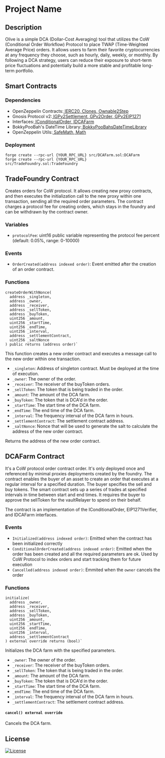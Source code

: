 # Project Name

## Description

Olive is a simple DCA (Dollar-Cost Averaging) tool that utilizes the CoW (Conditional Order
Workflow) Protocol to place TWAP (Time-Weighted Average Price) orders. It allows users to farm
their favorite cryptocurrencies at any frequency they choose, such as hourly, daily, weekly, or
monthly. By following a DCA strategy, users can reduce their exposure to short-term price
fluctuations and potentially build a more stable and profitable long-term portfolio.

## Smart Contracts

### Dependencies

- OpenZeppelin
  Contracts:[ IERC20](https://github.com/OpenZeppelin/openzeppelin-contracts/blob/master/contracts/token/ERC20/IERC20.sol),[ Clones](https://github.com/OpenZeppelin/openzeppelin-contracts/blob/master/contracts/proxy/Clones.sol),[ Ownable2Step](https://github.com/OpenZeppelin/openzeppelin-contracts/blob/master/contracts/access/Ownable2Step.sol)
- Gnosis Protocol
  v2:[ IGPv2Settlement](https://github.com/gnosis/gp-v2-contracts/blob/main/src/contracts/interfaces/IGPv2Settlement.sol),[ GPv2Order](https://github.com/gnosis/gp-v2-contracts/blob/main/src/contracts/libraries/GPv2Order.sol),[ GPv2EIP1271](https://github.com/gnosis/gp-v2-contracts/blob/main/src/contracts/interfaces/GPv2EIP1271.sol)
- Interfaces:[ IConditionalOrder](https://chat.openai.com/chat/interfaces/IConditionalOrder.sol),[ IDCAFarm](https://chat.openai.com/chat/interfaces/IDCAFarm.sol)
- BokkyPooBah's DateTime
  Library:[ BokkyPooBahsDateTimeLibrary](https://github.com/bokkypoobah/BokkyPooBahsDateTimeLibrary)
- OpenZeppelin
  Utils:[ SafeMath](https://github.com/OpenZeppelin/openzeppelin-contracts/blob/master/contracts/utils/math/SafeMath.sol),[ Math](https://github.com/OpenZeppelin/openzeppelin-contracts/blob/master/contracts/utils/math/Math.sol)

### Deployment

```
forge create --rpc-url {YOUR_RPC_URL} src/DCAFarm.sol:DCAFarm
forge create --rpc-url {YOUR_RPC_URL} src/TradeFoundry.sol:TradeFoundry
```

## TradeFoundry Contract

Creates orders for CoW protocol. It allows creating new proxy contracts, and then executes the
initialization call to the new proxy within one transaction, sending all the required order
parameters. The contract charges a protocol fee for creating orders, which stays in the foundry and
can be withdrawn by the contract owner.

### Variables

- `protocolFee`: uint16 public variable representing the protocol fee percent (default: 0.05%,
  range: 0-10000)

### Events

- `OrderCreated(address indexed order)`: Event emitted after the creation of an order contract.

### Functions

```sol
createOrderWithNonce(
  address _singleton,
  address _owner,
  address _receiver,
  address _sellToken,
  address _buyToken,
  uint256 _amount,
  uint256 _startTime,
  uint256 _endTime,
  uint256 _interval,
  address _settlementContract,
  uint256 _saltNonce
) public returns (address order)`
```

This function creates a new order contract and executes a message call to the new order within one
transaction.

- `_singleton`: Address of singleton contract. Must be deployed at the time of execution.
- `_owner`: The owner of the order.
- `_receiver`: The receiver of the buyToken orders.
- `_sellToken`: The token that is being traded in the order.
- `_amount`: The amount of the DCA farm.
- `_buyToken`: The token that is DCA'd in the order.
- `_startTime`: The start time of the DCA farm.
- `_endTime`: The end time of the DCA farm.
- `_interval`: The frequency interval of the DCA farm in hours.
- `_settlementContract`: The settlement contract address.
- `_saltNonce`: Nonce that will be used to generate the salt to calculate the address of the new
  order contract.

Returns the address of the new order contract.

## DCAFarm Contract

It's a CoW protocol order contract order. It's only deployed once and referenced by minimal proxies
deployments created by the foundry. The contract enables the buyer of an asset to create an order
that executes at a regular interval for a specified duration. The buyer specifies the sell and buy
tokens. The smart contract sets up a series of trades at specified intervals in time between start
and end times. It requires the buyer to approve the sellToken for the vaultRelayer to spend on their
behalf.

The contract is an implementation of the IConditionalOrder, EIP1271Verifier, and IDCAFarm
interfaces.

### Events

- `Initialized(address indexed order)`: Emitted when the contract has been initialized correctly
- `ConditionalOrderCreated(address indexed order)`: Emitted when the order has been created and all
  the required parameters are ok. Used by CoW Protocol to index orders and start tracking them for
  future execution
- `Cancelled(address indexed order)`: Emmited when the `owner` cancels the order

### Functions

```sol
initialize(
  address _owner,
  address _receiver,
  address _sellToken,
  address _buyToken,
  uint256 _amount,
  uint256 _startTime,
  uint256 _endTime,
  uint256 _interval,
  address _settlementContract
) external override returns (bool)`
```

Initializes the DCA farm with the specified parameters.

- `_owner`: The owner of the order.
- `_receiver`: The receiver of the buyToken orders.
- `_sellToken`: The token that is being traded in the order.
- `_amount`: The amount of the DCA farm.
- `_buyToken`: The token that is DCA'd in the order.
- `_startTime`: The start time of the DCA farm.
- `_endTime`: The end time of the DCA farm.
- `_interval`: The frequency interval of the DCA farm in hours.
- `_settlementContract`: The settlement contract address.

#### `cancel() external override`

Cancels the DCA farm.

## License

[![License](https://img.shields.io/badge/license-MIT-blue.svg)](https://opensource.org/licenses/MIT)
